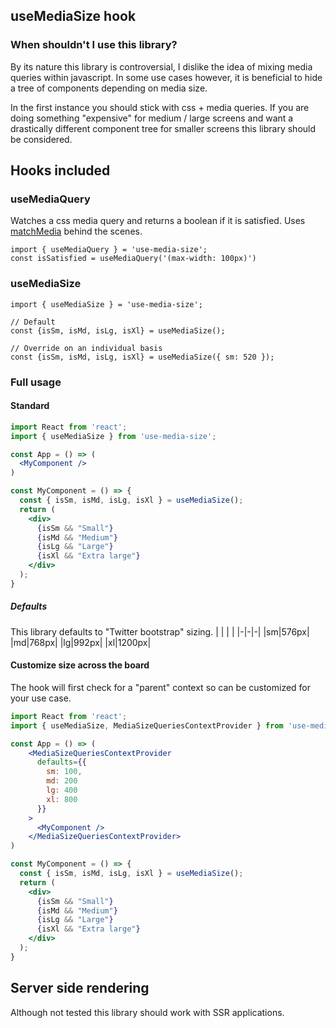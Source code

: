 ## useMediaSize hook

### When shouldn't I use this library?
By its nature this library is controversial, I dislike the idea of mixing media queries within javascript.
In some use cases however, it is beneficial to hide a tree of components depending on media size. 

In the first instance you should stick with css + media queries.
If you are doing something "expensive" for medium / large screens and want a drastically different component tree for smaller screens this library should be considered.

## Hooks included
### useMediaQuery
Watches a css media query and returns a boolean if it is satisfied. Uses [matchMedia](https://developer.mozilla.org/en-US/docs/Web/API/Window/matchMedia) behind the scenes.
```
import { useMediaQuery } = 'use-media-size';
const isSatisfied = useMediaQuery('(max-width: 100px)')
```

### useMediaSize
```
import { useMediaSize } = 'use-media-size';

// Default
const {isSm, isMd, isLg, isXl} = useMediaSize();

// Override on an individual basis
const {isSm, isMd, isLg, isXl} = useMediaSize({ sm: 520 });
```

### Full usage

#### Standard
```jsx
import React from 'react';
import { useMediaSize } from 'use-media-size';

const App = () => (
  <MyComponent />
)

const MyComponent = () => {
  const { isSm, isMd, isLg, isXl } = useMediaSize();
  return (
    <div>
      {isSm && "Small"}
      {isMd && "Medium"}
      {isLg && "Large"}
      {isXl && "Extra large"}
    </div>
  );
}
```

#####  Defaults
This library defaults to "Twitter bootstrap" sizing.
| | | |
|-|-|-|
|sm|576px|
|md|768px|
|lg|992px|
|xl|1200px|

#### Customize size across the board
The hook will first check for a "parent" context so can be customized for your use case.
 
```jsx
import React from 'react';
import { useMediaSize, MediaSizeQueriesContextProvider } from 'use-media-size';

const App = () => (
    <MediaSizeQueriesContextProvider 
      defaults={{
        sm: 100,
        md: 200
        lg: 400
        xl: 800
      }}
    >
      <MyComponent />
    </MediaSizeQueriesContextProvider>
)

const MyComponent = () => {
  const { isSm, isMd, isLg, isXl } = useMediaSize();
  return (
    <div>
      {isSm && "Small"}
      {isMd && "Medium"}
      {isLg && "Large"}
      {isXl && "Extra large"}
    </div>
  );
}
```

## Server side rendering
Although not tested this library should work with SSR applications.